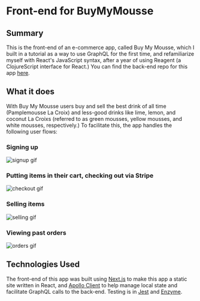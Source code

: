# Front-end for BuyMyMousse

## Summary

This is the front-end of an e-commerce app, called Buy My Mousse, which I built in a tutorial as a way to use GraphQL for the first time, and refamiliarize myself with React's JavaScript syntax, after a year of using Reagent (a ClojureScript interface for React.)  You can find the back-end repo for this app [here](https://github.com/tctrautman/buymymousse-backend).

## What it does

With Buy My Mousse users buy and sell the best drink of all time (Pamplemousse La Croix) and less-good drinks like lime, lemon, and coconut La Croixs (referred to as green mousses, yellow mousses, and white mousses, respectively.)  To facilitate this, the app handles the following user flows:

### Signing up

![signup gif](https://res.cloudinary.com/dna5twsdm/image/upload/v1554747946/signup-gif.gif)

### Putting items in their cart, checking out via Stripe

![checkout gif](https://res.cloudinary.com/dna5twsdm/image/upload/v1554747948/checkout-gif.gif)

### Selling items

![selling gif](https://res.cloudinary.com/dna5twsdm/image/upload/v1554747947/selling-gif.gif)

### Viewing past orders

![orders gif](https://res.cloudinary.com/dna5twsdm/image/upload/v1554747946/orders-page-gif.gif)

## Technologies Used

The front-end of this app was built using [Next.js](https://nextjs.org/) to make this app a static site written in React, and [Apollo Client](https://www.apollographql.com/docs/react/) to help manage local state and facilitate GraphQL calls to the back-end.  Testing is in [Jest](https://jestjs.io/) and [Enzyme](https://airbnb.io/enzyme/).
